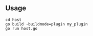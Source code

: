 
Usage
------------------------------------

```
cd host
go build -buildmode=plugin my_plugin
go run host.go

```
